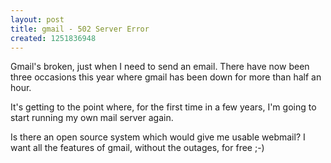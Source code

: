 ```yaml
--- 
layout: post
title: gmail - 502 Server Error
created: 1251836948
---
```

Gmail's broken, just when I need to send an email.  There have now been three occasions this year where gmail has been down for more than half an hour.

It's getting to the point where, for the first time in a few years, I'm going to start running my own mail server again.

Is there an open source system which would give me usable webmail?  I want all the features of gmail, without the outages, for free ;-)
